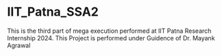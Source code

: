 # IIT_Patna_SSA2
This is the third part of mega execution performed at IIT Patna Research Internship 2024.
This Project is performed under Guidence of Dr. Mayank Agrawal

